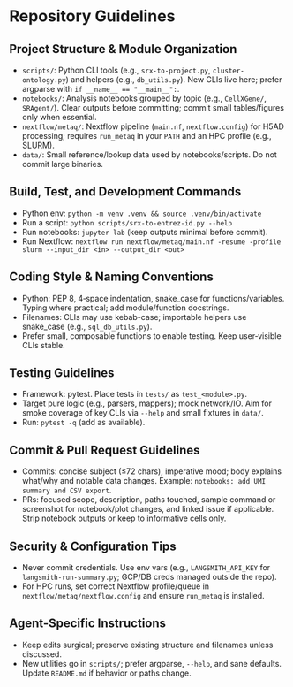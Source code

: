 # Repository Guidelines

## Project Structure & Module Organization
- `scripts/`: Python CLI tools (e.g., `srx-to-project.py`, `cluster-ontology.py`) and helpers (e.g., `db_utils.py`). New CLIs live here; prefer argparse with `if __name__ == "__main__":`.
- `notebooks/`: Analysis notebooks grouped by topic (e.g., `CellXGene/`, `SRAgent/`). Clear outputs before committing; commit small tables/figures only when essential.
- `nextflow/metaq/`: Nextflow pipeline (`main.nf`, `nextflow.config`) for H5AD processing; requires `run_metaq` in your `PATH` and an HPC profile (e.g., SLURM).
- `data/`: Small reference/lookup data used by notebooks/scripts. Do not commit large binaries.

## Build, Test, and Development Commands
- Python env: `python -m venv .venv && source .venv/bin/activate`
- Run a script: `python scripts/srx-to-entrez-id.py --help`
- Run notebooks: `jupyter lab` (keep outputs minimal before commit).
- Run Nextflow: `nextflow run nextflow/metaq/main.nf -resume -profile slurm --input_dir <in> --output_dir <out>`

## Coding Style & Naming Conventions
- Python: PEP 8, 4‑space indentation, snake_case for functions/variables. Typing where practical; add module/function docstrings.
- Filenames: CLIs may use kebab-case; importable helpers use snake_case (e.g., `sql_db_utils.py`).
- Prefer small, composable functions to enable testing. Keep user‑visible CLIs stable.

## Testing Guidelines
- Framework: pytest. Place tests in `tests/` as `test_<module>.py`.
- Target pure logic (e.g., parsers, mappers); mock network/IO. Aim for smoke coverage of key CLIs via `--help` and small fixtures in `data/`.
- Run: `pytest -q` (add as available).

## Commit & Pull Request Guidelines
- Commits: concise subject (≤72 chars), imperative mood; body explains what/why and notable data changes. Example: `notebooks: add UMI summary and CSV export`.
- PRs: focused scope, description, paths touched, sample command or screenshot for notebook/plot changes, and linked issue if applicable. Strip notebook outputs or keep to informative cells only.

## Security & Configuration Tips
- Never commit credentials. Use env vars (e.g., `LANGSMITH_API_KEY` for `langsmith-run-summary.py`; GCP/DB creds managed outside the repo).
- For HPC runs, set correct Nextflow profile/queue in `nextflow/metaq/nextflow.config` and ensure `run_metaq` is installed.

## Agent-Specific Instructions
- Keep edits surgical; preserve existing structure and filenames unless discussed.
- New utilities go in `scripts/`; prefer argparse, `--help`, and sane defaults. Update `README.md` if behavior or paths change.
